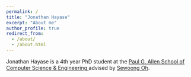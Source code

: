 ```yaml
---
permalink: /
title: "Jonathan Hayase"
excerpt: "About me"
author_profile: true
redirect_from: 
  - /about/
  - /about.html
---
```


Jonathan Hayase is a 4th year PhD student at the [Paul G. Allen School of Computer Science & Engineering ](https://www.cs.washington.edu/) advised by [Sewoong Oh](https://homes.cs.washington.edu/~sewoong/).
